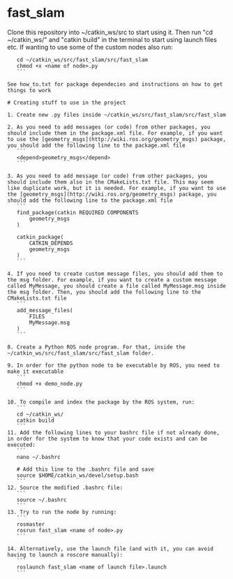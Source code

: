 # fast_slam

Clone this repository into ~/catkin_ws/src to start using it. Then run "cd ~/catkin_ws/" and "catkin build" in the terminal to start using launch files etc.
If wanting to use some of the custom nodes also run:
 ```
    cd ~/catkin_ws/src/fast_slam/src/fast_slam
    chmod +x <name of node>.py
    ```

See how_to.txt for package dependecies and instructions on how to get things to work

# Creating stuff to use in the project

1. Create new .py files inside ~/catkin_ws/src/fast_slam/src/fast_slam

2. As you need to add messages (or code) from other packages, you should include them in the package.xml file. For example, if you want to use the [geometry_msgs](http://wiki.ros.org/geometry_msgs) package, you should add the following line to the package.xml file
    ```
    <depend>geometry_msgs</depend>
    ```

3. As you need to add message (or code) from other packages, you should include them also in the CMakeLists.txt file. This may seem like duplicate work, but it is needed. For example, if you want to use the [geometry_msgs](http://wiki.ros.org/geometry_msgs) package, you should add the following line to the package.xml file
    ```
    find_package(catkin REQUIRED COMPONENTS
        geometry_msgs
    )

    catkin_package(
        CATKIN_DEPENDS 
        geometry_msgs 
    )
    ```

4. If you need to create custom message files, you should add them to the msg folder. For example, if you want to create a custom message called MyMessage, you should create a file called MyMessage.msg inside the msg folder. Then, you should add the following line to the CMakeLists.txt file
    ```
    add_message_files(
        FILES
        MyMessage.msg
    )
    ```

8. Create a Python ROS node program. For that, inside the ~/catkin_ws/src/fast_slam/src/fast_slam folder. 

9. In order for the python node to be executable by ROS, you need to make it executable
    ```
    chmod +x demo_node.py
    ```
    
10. To compile and index the package by the ROS system, run:
    ```
    cd ~/catkin_ws/
    catkin build
    ```
11. Add the following lines to your bashrc file if not already done, in order for the system to know that your code exists and can be executed:
    ```
    nano ~/.bashrc
    
    # Add this line to the .bashrc file and save
    source $HOME/catkin_ws/devel/setup.bash
    ```
12. Source the modified .bashrc file:
    ```
    source ~/.bashrc
    ```
13. Try to run the node by running:
    ```
    rosmaster
    rosrun fast_slam <name of node>.py
    ```

14. Alternatively, use the launch file (and with it, you can avoid having to launch a roscore manually):
    ```
    roslaunch fast_slam <name of launch file>.launch
    ```
